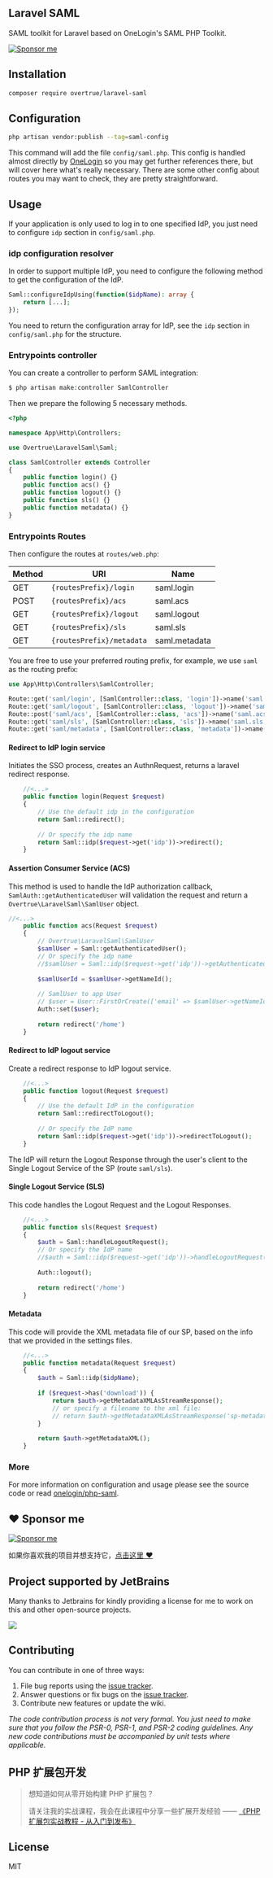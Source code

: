 Laravel SAML
---

SAML toolkit for Laravel based on OneLogin's SAML PHP Toolkit.

[![Sponsor me](https://github.com/overtrue/overtrue/blob/master/sponsor-me-button-s.svg?raw=true)](https://github.com/sponsors/overtrue)

## Installation

```bash
composer require overtrue/laravel-saml
```

## Configuration

```bash
php artisan vendor:publish --tag=saml-config
```

This command will add the file `config/saml.php`. This config is handled almost directly by [OneLogin](https://github.com/onelogin/php-saml) so you may get further references there, but will cover here what's really necessary. There are some other config about routes you may want to check, they are pretty straightforward.

## Usage

If your application is only used to log in to one specified IdP, you just need to configure `idp` section in `config/saml.php`.

### idp configuration resolver

In order to support multiple IdP, you need to configure the following method to get the configuration of the IdP.

```php
Saml::configureIdpUsing(function($idpName): array {
    return [...]; 
});
```

You need to return the configuration array for IdP, see the `idp` section in `config/saml.php` for the structure.

### Entrypoints controller

You can create a controller to perform SAML integration:

```php
$ php artisan make:controller SamlController
```

Then we prepare the following 5 necessary methods.

```php
<?php

namespace App\Http\Controllers;

use Overtrue\LaravelSaml\Saml;

class SamlController extends Controller
{
    public function login() {}
    public function acs() {}
    public function logout() {}
    public function sls() {}
    public function metadata() {}
}
```

### Entrypoints Routes

Then configure the routes at `routes/web.php`:

| Method | URI                      | Name 				|
| -------|--------------------------|------------------ |
| GET    | `{routesPrefix}/login`     | saml.login 		|
| POST   | `{routesPrefix}/acs`       | saml.acs 			|
| GET    | `{routesPrefix}/logout`    | saml.logout 		|
| GET    | `{routesPrefix}/sls`       | saml.sls 			|
| GET    | `{routesPrefix}/metadata`  | saml.metadata 	|

You are free to use your preferred routing prefix, for example, we use `saml` as the routing prefix:

```php
use App\Http\Controllers\SamlController;

Route::get('saml/login', [SamlController::class, 'login'])->name('saml.login');
Route::get('saml/logout', [SamlController::class, 'logout'])->name('saml.logout');
Route::post('saml/acs', [SamlController::class, 'acs'])->name('saml.acs');
Route::get('saml/sls', [SamlController::class, 'sls'])->name('saml.sls');
Route::get('saml/metadata', [SamlController::class, 'metadata'])->name('saml.metadata');
```

#### Redirect to IdP login service

Initiates the SSO process, creates an AuthnRequest, returns a laravel redirect response.

```php
    //<...>
    public function login(Request $request)
    {
        // Use the default idp in the configuration
        return Saml::redirect(); 
        
        // Or specify the idp name
        return Saml::idp($request->get('idp'))->redirect();
    }
```

#### Assertion Consumer Service (ACS)

This method is used to handle the IdP authorization callback, `SamlAuth::getAuthenticatedUser` will validation the request and return a `Overtrue\LaravelSaml\SamlUser` object.

```php
//<...>
    public function acs(Request $request)
    {
        // Overtrue\LaravelSaml\SamlUser
        $samlUser = Saml::getAuthenticatedUser();
        // Or specify the idp name
        //$samlUser = Saml::idp($request->get('idp'))->getAuthenticatedUser(); 
        
        $samlUserId = $samlUser->getNameId();
        
        // SamlUser to app User
        // $user = User::FirstOrCreate(['email' => $samlUser->getNameId()]);
        Auth::set($user);
        
        return redirect('/home')
    }
```

#### Redirect to IdP logout service

Create a redirect response to IdP logout service.

```php
    //<...>
    public function logout(Request $request)
    {
        // Use the default IdP in the configuration
        return Saml::redirectToLogout(); 
        
        // Or specify the IdP name
        return Saml::idp($request->get('idp'))->redirectToLogout();
    }
```

The IdP will return the Logout Response through the user's client to the Single Logout Service of the SP (route `saml/sls`).

#### Single Logout Service (SLS)

This code handles the Logout Request and the Logout Responses.

```php
    //<...>
    public function sls(Request $request)
    {
        $auth = Saml::handleLogoutRequest();
        // Or specify the IdP name
        //$auth = Saml::idp($request->get('idp'))->handleLogoutRequest();
    
        Auth::logout();
        
        return redirect('/home')
    }
```

#### Metadata

This code will provide the XML metadata file of our SP, based on the info that we provided in the settings files.

```php
    //<...>
    public function metadata(Request $request)
    {
        $auth = Saml::idp($idpName);
        
        if ($request->has('download')) {
            return $auth->getMetadataXMLAsStreamResponse();
            // or specify a filename to the xml file:
            // return $auth->getMetadataXMLAsStreamResponse('sp-metadata.xml');
        }
        
        return $auth->getMetadataXML();
    }
```

### More

For more information on configuration and usage please see the source code or read [onelogin/php-saml](https://github.com/onelogin/php-saml).


## :heart: Sponsor me 

[![Sponsor me](https://github.com/overtrue/overtrue/blob/master/sponsor-me.svg?raw=true)](https://github.com/sponsors/overtrue)

如果你喜欢我的项目并想支持它，[点击这里 :heart:](https://github.com/sponsors/overtrue)


## Project supported by JetBrains

Many thanks to Jetbrains for kindly providing a license for me to work on this and other open-source projects.

[![](https://resources.jetbrains.com/storage/products/company/brand/logos/jb_beam.svg)](https://www.jetbrains.com/?from=https://github.com/overtrue)

## Contributing

You can contribute in one of three ways:

1. File bug reports using the [issue tracker](https://github.com/overtrue/laravel-package/issues).
2. Answer questions or fix bugs on the [issue tracker](https://github.com/overtrue/laravel-package/issues).
3. Contribute new features or update the wiki.

_The code contribution process is not very formal. You just need to make sure that you follow the PSR-0, PSR-1, and PSR-2 coding guidelines. Any new code contributions must be accompanied by unit tests where applicable._

## PHP 扩展包开发

> 想知道如何从零开始构建 PHP 扩展包？
>
> 请关注我的实战课程，我会在此课程中分享一些扩展开发经验 —— [《PHP 扩展包实战教程 - 从入门到发布》](https://learnku.com/courses/creating-package)

## License

MIT
